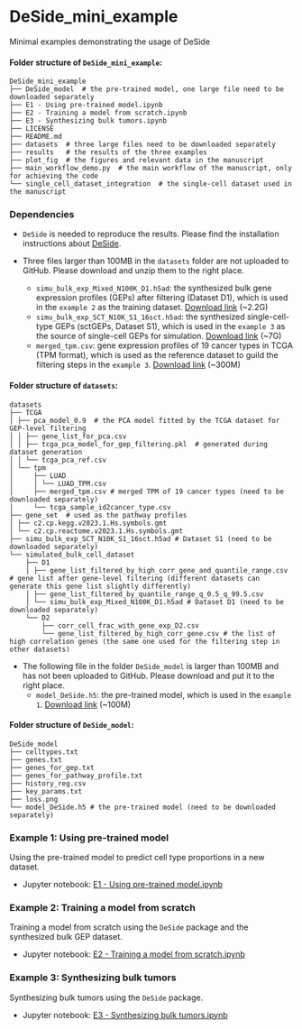 # DeSide_mini_example
Minimal examples demonstrating the usage of DeSide

#### Folder structure of `DeSide_mini_example`:
```text
DeSide_mini_example
├── DeSide_model  # the pre-trained model, one large file need to be downloaded separately
├── E1 - Using pre-trained model.ipynb
├── E2 - Training a model from scratch.ipynb
├── E3 - Synthesizing bulk tumors.ipynb
├── LICENSE
├── README.md
├── datasets  # three large files need to be downloaded separately
├── results   # the results of the three examples
├── plot_fig  # the figures and relevant data in the manuscript
├── main_workflow_demo.py  # the main workflow of the manuscript, only for achieving the code
└── single_cell_dataset_integration  # the single-cell dataset used in the manuscript
```

### Dependencies
- `DeSide` is needed to reproduce the results. Please find the installation instructions about [DeSide](https://github.com/OnlyBelter/DeSide).

- Three files larger than 100MB in the `datasets` folder are not uploaded to GitHub. Please download and unzip them to the right place.
  - `simu_bulk_exp_Mixed_N100K_D1.h5ad`: the synthesized bulk gene expression profiles (GEPs) after filtering (Dataset D1), which is used in the `example 2` as the training dataset. [Download link](https://doi.org/10.6084/m9.figshare.23047391.v2) (~2.2G)
  - `simu_bulk_exp_SCT_N10K_S1_16sct.h5ad`: the synthesized single-cell-type GEPs (sctGEPs, Dataset S1), which is used in the `example 3` as the source of single-cell GEPs for simulation. [Download link](https://doi.org/10.6084/m9.figshare.23043560.v2) (~7G)
  - `merged_tpm.csv`: gene expression profiles of 19 cancer types in TCGA (TPM format), which is used as the reference dataset to guild the filtering steps in the `example 3`. [Download link](https://doi.org/10.6084/m9.figshare.23047547.v2) (~300M)

#### Folder structure of `datasets`:
```text
datasets
├── TCGA
│ ├── pca_model_0.9  # the PCA model fitted by the TCGA dataset for GEP-level filtering
│ │ ├── gene_list_for_pca.csv
│ │ ├── tcga_pca_model_for_gep_filtering.pkl  # generated during dataset generation
│ │ └── tcga_pca_ref.csv
│ └── tpm
│     ├── LUAD
│     │ └── LUAD_TPM.csv
│     ├── merged_tpm.csv # merged TPM of 19 cancer types (need to be downloaded separately)
│     └── tcga_sample_id2cancer_type.csv
├── gene_set  # used as the pathway profiles
│ ├── c2.cp.kegg.v2023.1.Hs.symbols.gmt
│ └── c2.cp.reactome.v2023.1.Hs.symbols.gmt
├── simu_bulk_exp_SCT_N10K_S1_16sct.h5ad # Dataset S1 (need to be downloaded separately)
└── simulated_bulk_cell_dataset
    ├── D1
    │ ├── gene_list_filtered_by_high_corr_gene_and_quantile_range.csv  # gene list after gene-level filtering (different datasets can generate this gene list slightly differently)
    │ ├── gene_list_filtered_by_quantile_range_q_0.5_q_99.5.csv
    │ └── simu_bulk_exp_Mixed_N100K_D1.h5ad # Dataset D1 (need to be downloaded separately)
    └── D2
        ├── corr_cell_frac_with_gene_exp_D2.csv
        └── gene_list_filtered_by_high_corr_gene.csv # the list of high correlation genes (the same one used for the filtering step in other datasets)
```

- The following file in the folder `DeSide_model` is larger than 100MB and has not been uploaded to GitHub. Please download and put it to the right place.
  - `model_DeSide.h5`: the pre-trained model, which is used in the `example 1`. [Download link](https://doi.org/10.6084/m9.figshare.25117862.v1) (~100M)

#### Folder structure of `DeSide_model`:
```text
DeSide_model
├── celltypes.txt
├── genes.txt
├── genes_for_gep.txt
├── genes_for_pathway_profile.txt
├── history_reg.csv
├── key_params.txt
├── loss.png
└── model_DeSide.h5 # the pre-trained model (need to be downloaded separately)
```

### Example 1: Using pre-trained model
Using the pre-trained model to predict cell type proportions in a new dataset.
- Jupyter notebook: [E1 - Using pre-trained model.ipynb](https://github.com/OnlyBelter/DeSide_mini_example/blob/main/E1%20-%20Using%20pre-trained%20model.ipynb)

### Example 2: Training a model from scratch
Training a model from scratch using the `DeSide` package and the synthesized bulk GEP dataset.
- Jupyter notebook: [E2 - Training a model from scratch.ipynb](https://github.com/OnlyBelter/DeSide_mini_example/blob/main/E2%20-%20Training%20a%20model%20from%20scratch.ipynb)

### Example 3: Synthesizing bulk tumors
Synthesizing bulk tumors using the `DeSide` package.
- Jupyter notebook: [E3 - Synthesizing bulk tumors.ipynb](https://github.com/OnlyBelter/DeSide_mini_example/blob/main/E3%20-%20Synthesizing%20bulk%20tumors.ipynb)
